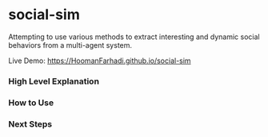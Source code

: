 # social-sim
Attempting to use various methods to extract interesting and dynamic social behaviors from a multi-agent system.

Live Demo: https://HoomanFarhadi.github.io/social-sim

### High Level Explanation

### How to Use

### Next Steps

